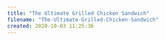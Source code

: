 ```yaml
---
title: "The Ultimate Grilled Chicken Sandwich"
filename: "The-Ultimate-Grilled-Chicken-Sandwich"
created: 2020-10-03 11:25:36
---
```

